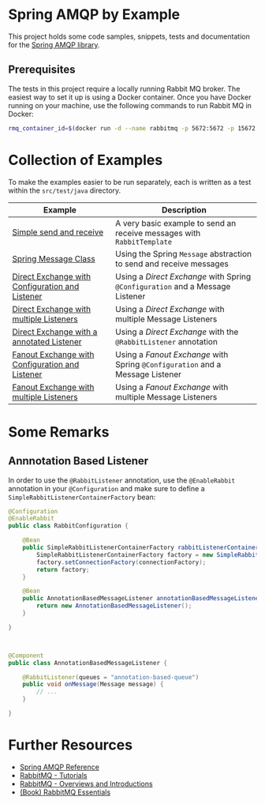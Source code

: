 Spring AMQP by Example
======================

This project holds some code samples, snippets, tests and documentation for the [Spring AMQP library](https://projects.spring.io/spring-amqp/).


Prerequisites
-------------

The tests in this project require a locally running Rabbit MQ broker. The easiest way to set it up is using a Docker container. Once you have Docker running on your machine, use the following commands to run Rabbit MQ in Docker:

```sh
rmq_container_id=$(docker run -d --name rabbitmq -p 5672:5672 -p 15672:15672 rabbitmq) && sleep 5 && docker exec $rmq_container_id rabbitmq-plugins enable rabbitmq_management
```


Collection of Examples
======================

To make the examples easier to be run separately, each is written as a test within the `src/test/java` directory.

| Example | Description |
| ------- | ----------- |
| [Simple send and receive](src/test/java/ch/lihsmi/spring/amqp/byexample/basics/SimpleSendAndReceiveTest.java) | A very basic example to send an receive messages with `RabbitTemplate` |
| [Spring Message Class](src/test/java/ch/lihsmi/spring/amqp/byexample/basics/SpringMessageModelTest.java) | Using the Spring `Message` abstraction to send and receive messages |
| [Direct Exchange with Configuration and Listener](src/test/java/ch/lihsmi/spring/amqp/byexample/exchanges/direct/DirectExchangeWithConfigurationAndListenerTest.java) | Using a *Direct Exchange* with Spring `@Configuration` and a Message Listener |
| [Direct Exchange with multiple Listeners](src/test/java/ch/lihsmi/spring/amqp/byexample/exchanges/direct/DirectExchangeWithMultipleListenersTest.java) | Using a *Direct Exchange* with multiple Message Listeners |
| [Direct Exchange with a annotated Listener](src/test/java/ch/lihsmi/spring/amqp/byexample/exchanges/direct/DirectExchangeWithRabbitListenerAnnotationTest.java) | Using a *Direct Exchange* with the `@RabbitListener` annotation |
| [Fanout Exchange with Configuration and Listener](src/test/java/ch/lihsmi/spring/amqp/byexample/exchanges/fanout/FanoutExchangeWithConfigurationAndListenerTest.java) | Using a *Fanout Exchange* with Spring `@Configuration` and a Message Listener |
| [Fanout Exchange with multiple Listeners](src/test/java/ch/lihsmi/spring/amqp/byexample/exchanges/fanout/FanoutExchangeWithMultipleListenersTest.java) | Using a *Fanout Exchange* with multiple Message Listeners |


Some Remarks
============

Annnotation Based Listener
--------------------------

In order to use the `@RabbitListener` annotation, use the `@EnableRabbit` annotation in your `@Configuration` and make sure to define a `SimpleRabbitListenerContainerFactory` bean:

``` java
@Configuration
@EnableRabbit
public class RabbitConfiguration {

    @Bean
    public SimpleRabbitListenerContainerFactory rabbitListenerContainerFactory() {
        SimpleRabbitListenerContainerFactory factory = new SimpleRabbitListenerContainerFactory();
        factory.setConnectionFactory(connectionFactory);
        return factory;
    }

    @Bean
    public AnnotationBasedMessageListener annotationBasedMessageListener() {
        return new AnnotationBasedMessageListener();
    }

}



@Component
public class AnnotationBasedMessageListener {

    @RabbitListener(queues = "annotation-based-queue")
    public void onMessage(Message message) {
        // ...
    }

}
```

Further Resources
=================

* [Spring AMQP Reference](http://docs.spring.io/spring-amqp/reference/html/)
* [RabbitMQ - Tutorials](http://www.rabbitmq.com/getstarted.html)
* [RabbitMQ - Overviews and Introductions](http://www.rabbitmq.com/how.html)
* [(Book) RabbitMQ Essentials](https://www.packtpub.com/application-development/rabbitmq-essentials)

